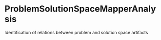 # ProblemSolutionSpaceMapperAnalysis
Identification of relations between problem and solution space artifacts

